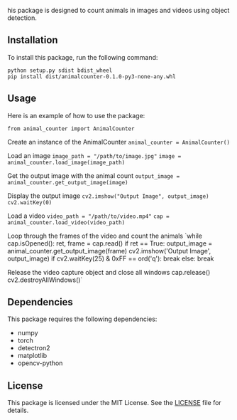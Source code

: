 his package is designed to count animals in images and videos using object detection.

Installation
------------

To install this package, run the following command:


    python setup.py sdist bdist_wheel
    pip install dist/animalcounter-0.1.0-py3-none-any.whl

Usage
-----

Here is an example of how to use the package:


`from animal_counter import AnimalCounter`

Create an instance of the AnimalCounter
`animal_counter = AnimalCounter()`

Load an image
`image_path = "/path/to/image.jpg"`
`image = animal_counter.load_image(image_path)`

Get the output image with the animal count
`output_image = animal_counter.get_output_image(image)`

Display the output image
`cv2.imshow("Output Image", output_image)`
`cv2.waitKey(0)`

Load a video
`video_path = "/path/to/video.mp4"`
`cap = animal_counter.load_video(video_path)`

Loop through the frames of the video and count the animals
`while cap.isOpened():
    ret, frame = cap.read()
    if ret == True:
        output_image = animal_counter.get_output_image(frame)
        cv2.imshow('Output Image', output_image)
        if cv2.waitKey(25) & 0xFF == ord('q'):
            break
    else:
        break

Release the video capture object and close all windows
cap.release()
cv2.destroyAllWindows()`

Dependencies
------------

This package requires the following dependencies:

-   numpy
-   torch
-   detectron2
-   matplotlib
-   opencv-python

License
-------

This package is licensed under the MIT License. See the [LICENSE](https://chat.openai.com/chat/LICENSE) file for details.
